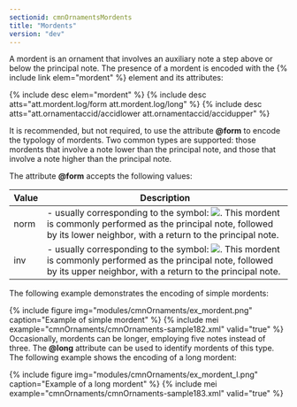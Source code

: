 ```yaml
---
sectionid: cmnOrnamentsMordents
title: "Mordents"
version: "dev"
---
```


A mordent is an ornament that involves an auxiliary note a step above or below the
principal
note. The presence of a mordent is encoded with the {% include link elem="mordent" %} element and
its attributes:



{% include desc elem="mordent" %}
{% include desc atts="att.mordent.log/form att.mordent.log/long" %}
{% include desc atts="att.ornamentaccid/accidlower att.ornamentaccid/accidupper" %}




It is recommended, but not required, to use the attribute **@form** to encode the
typology of mordents. Two common types are supported: those mordents that involve
a note lower
than the principal note, and those that involve a note higher than the principal note.

The attribute **@form** accepts the following values:

<table class="table table-striped">
   <thead>
      <tr>
         <th>Value</th>
         <th>Description</th>
      </tr>
   </thead>
   <tbody>
      <tr>
         <td>norm</td>
         <td> - usually corresponding to the symbol: <img src="{{ site.baseurl }}/modules/cmnOrnaments/lower_mordent.png" class="graphic">. This mordent is
            commonly performed as the principal note, followed by its lower neighbor, with a return
            to
            the principal note.
         </td>
      </tr>
      <tr>
         <td>inv</td>
         <td> - usually corresponding to the symbol: <img src="{{ site.baseurl }}/modules/cmnOrnaments/upper_mordent.png" class="graphic">. This mordent is
            commonly performed as the principal note, followed by its upper neighbor, with a return
            to
            the principal note.
         </td>
      </tr>
   </tbody>
</table>The following example demonstrates the encoding of simple mordents:


{% include figure img="modules/cmnOrnaments/ex_mordent.png" caption="Example of simple mordent" %}
{% include mei example="cmnOrnaments/cmnOrnaments-sample182.xml" valid="true" %}
Occasionally, mordents can be longer, employing five notes instead of three. The
**@long** attribute can be used to identify mordents of this type. The following
example shows the encoding of a long mordent:


{% include figure img="modules/cmnOrnaments/ex_mordent_l.png" caption="Example of a long mordent" %}
{% include mei example="cmnOrnaments/cmnOrnaments-sample183.xml" valid="true" %}
